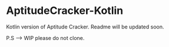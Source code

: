 # AptitudeCracker-Kotlin
Kotlin version of Aptitude Cracker. Readme will be updated soon.

P.S --> WIP please do not clone.
